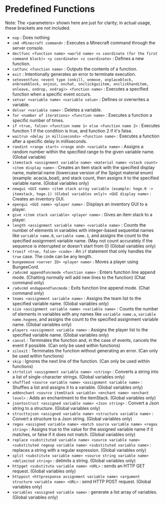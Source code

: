 # Predefined Functions
Note: The \<parameters\> shown here are just for clarity; in actual usage, these brackets are not included.

- `nop` : Does nothing
- `cmd <Minecraft command>` : Executes a Minecraft command through the server console.
- `declfunc <function name> <world name> <x coordinate (for the first command block)> <y coordinate> <z coordinate>` : Defines a new function.
- `catfunc <function name>` : Outputs the contents of a function.
- `exit` : Intentionally generates an error to terminate execution.
- `seteventfunc <event type (onkill, onmove, onplaceblock, onbreakblock, onjoin, onchat, onclickguiitem, onclickhanditem, onleave, ondrop, ondrag)> <function name>` : Executes a specified function when a specific event occurs.
- `setvar <variable name> <variable value>` : Defines or overwrites a variable.
- `delvar <variable name>` : Deletes a variable.
- `for <number of iterations> <function name>` : Executes a function a specific number of times.
- `if <true, false> <function name 1> else <function name 2>` : Executes function 1 if the condition is true, and function 2 if it's false.
- `waitrun <delay in milliseconds> <function name>` : Executes a function after a specific delay in milliseconds.
- `randint <range start> <range end> <variable name>` : Assigns a random number within the specified range to the given variable name. (Global variable)
- `itemstack <assignment variable name> <material name> <stack count> <item display name>` : Creates an item stack with the specified display name, material name (lowercase version of the Spigot material enum) (example: acacia_boat), and stack count, then assigns it to the specified variable name. (Global variables only)
- `newgui <GUI name> <item stack array variable (example: hoge.0 -> itemstack, hoge.1) (Global variables only)> <GUI display name>` : Creates an inventory GUI.
- `opengui <GUI name> <player name>` : Displays an inventory GUI to a player.
- `give <item stack variable> <player name>` : Gives an item stack to a player.
- `length <assignment variable name> <variable name>` : Counts the number of elements in variables with integer-based sequential names like `variable name.0`, `variable name.1`, and assigns the count to the specified assignment variable name. (May not count accurately if the sequence is interrupted or doesn't start from 0) (Global variables only)
- `trueif <true, false> <code>` : An `if` statement that only handles the `true` case. The code can be any length.
- `bungeemove <server ID> <player name>` : Moves a player using BungeeCord.
- `/advcmd appendfuncmode <function name>` : Enters function line append mode. (Chatting normally will add new lines to the function) (Chat command only)
- `/advcmd endappendfuncmode` : Exits function line append mode. (Chat command only)
- `teams <assignment variable name>` : Assigns the team list to the specified variable name. (Global variables only)
- `size <assignment variable name> <variable name>` : Counts the number of elements in variables with any names like `variable name.a`, `variable name.hogeee`, and assigns the count to the specified assignment variable name. (Global variables only)
- `players <assignment variable name>` : Assigns the player list to the specified variable name. (Global variables only)
- `cancel` : Terminates the function and, in the case of events, cancels the event if possible. (Can only be used within functions)
- `silexit` : Terminates the function without generating an error. (Can only be used within functions)
- `skip` : Ignores the next line of the function. (Can only be used within functions)
- `strtolist <assignment variable name> <string>` : Converts a string into a list of single-character strings. (Global variables only)
- `shuffled <source variable name> <assignment variable name>` : Shuffles a list and assigns it to a variable. (Global variables only)
- `addenchant <source itemStack variable> <enchant name> <enchant level>` : Adds an enchantment to the itemStack. (Global variables only)
- `jsontostruct <assigned variable name> <Json string>` : Convert a Json string to a structure. (Global variables only)
- `structtojson <assigned variable name> <structure variable name>` : Convert a structure to a Json string. (Global variables only)
- `regex <assigned variable name> <match source variable name> <regex string>` : Assigns true to the value for the assigned variable name if it matches, or false if it does not match. (Global variables only)
- `replace <substituted variable name> <source variable name> <substituted regexp variable name> <substituted variable name>` : replaces a string with a regular expression. (Global variables only)
- `split <substitute variable name> <source string variable name> <delimited string>` : delimits a string. (Global variables only)
- `httpget <substitute variable name> <URL>` : sends an HTTP GET request. (Global variables only)
- `httppost <httpresponse assignment variable name> <argument structure variable name> <URL>` : send HTTP POST request. (Global variables only)
- `variables <assigned variable name>` : generate a list array of variables. (Global variables only)